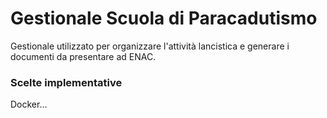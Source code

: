# Gestionale Scuola di Paracadutismo

Gestionale utilizzato per organizzare l'attività lancistica e generare i documenti da presentare ad ENAC.

### Scelte implementative

Docker...
